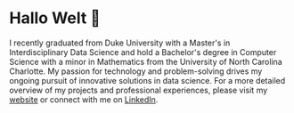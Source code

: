 # Hallo Welt 👋 

I recently graduated from Duke University with a Master's in Interdisciplinary Data Science and hold a Bachelor's degree in Computer Science with a minor in Mathematics from the University of North Carolina Charlotte. My passion for technology and problem-solving drives my ongoing pursuit of innovative solutions in data science. For a more detailed overview of my projects and professional experiences, please visit my [website](https://rmratliffbrown.github.io) or connect with me on [LinkedIn](https://www.linkedin.com/in/rashaad-ratliff-brown/).

